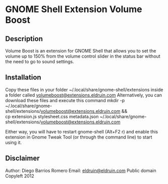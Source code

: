 # GNOME Shell Extension Volume Boost
## Description
Volume Boost is an extension for GNOME Shell that allows you to set
the volume up to 150% from the volume control slider in the status bar
without the need to go to sound settings.

## Installation
Copy these files in your folder ~/.local/share/gnome-shell/extensions
inside a folder called volumeboost@extensions.eldruin.com
Alternatively, you can download these files and execute this command
    mkdir -p ~/.local/share/gnome-shell/extensions/volumeboost@extensions.eldruin.com && \
    cp extension.js stylesheet.css metadata.json ~/.local/share/gnome-shell/extensions/volumeboost@extensions.eldruin.com

Either way, you will have to restart gnome-shell (Alt+F2 r) and enable
this extension in Gnome Tweak Tool (or through the command line) to
start using it.

## Disclaimer
Author: Diego Barrios Romero
Email: eldruin@eldruin.com
Public domain Copyleft 2012
